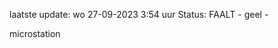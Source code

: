 laatste update: 
wo 27-09-2023  3:54   uur 
Status: FAALT - geel - 
<div class="service Y">microstation</div>
